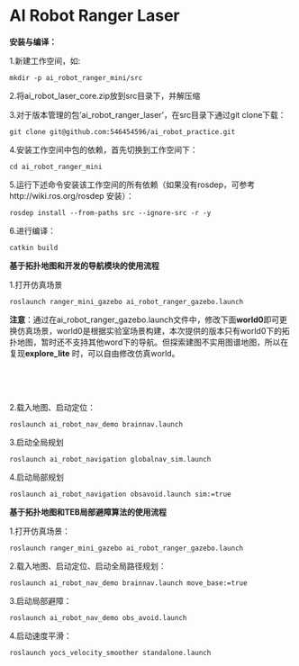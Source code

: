 # AI Robot Ranger Laser

**安装与编译：**

1.新建工作空间，如:

```
mkdir -p ai_robot_ranger_mini/src
```

2.将ai_robot_laser_core.zip放到src目录下，并解压缩

3.对于版本管理的包’ai_robot_ranger_laser’，在src目录下通过git clone下载：

```
git clone git@github.com:546454596/ai_robot_practice.git
```

4.安装工作空间中包的依赖，首先切换到工作空间下：

```
cd ai_robot_ranger_mini
```

5.运行下述命令安装该工作空间的所有依赖（如果没有rosdep，可参考http://wiki.ros.org/rosdep 安装）：

```
rosdep install --from-paths src --ignore-src -r -y
```

6.进行编译：

```
catkin build
```

**基于拓扑地图和开发的导航模块的使用流程**

1.打开仿真场景

```
roslaunch ranger_mini_gazebo ai_robot_ranger_gazebo.launch
```

**注意**：通过在ai_robot_ranger_gazebo.launch文件中，修改下面**world0**即可更换仿真场景，world0是根据实验室场景构建，本次提供的版本只有world0下的拓扑地图，暂时还不支持其他word下的导航。但探索建图不实用图谱地图，所以在复现**explore_lite** 时，可以自由修改仿真world。 

<include file="$(find gazebo_ros)/launch/empty_world.launch">

​        <arg name="world_name" value="$(find ranger_mini_gazebo)/worlds/$(arg world_0)" />

​</include>

2.载入地图、启动定位：

```
roslaunch ai_robot_nav_demo brainnav.launch
```

3.启动全局规划

```
roslaunch ai_robot_navigation globalnav_sim.launch
```

4.启动局部规划

```
roslaunch ai_robot_navigation obsavoid.launch sim:=true
```

**基于拓扑地图和TEB局部避障算法的使用流程**

1.打开仿真场景：

```
roslaunch ranger_mini_gazebo ai_robot_ranger_gazebo.launch
```

2.载入地图、启动定位、启动全局路径规划：

```
roslaunch ai_robot_nav_demo brainnav.launch move_base:=true
```

3.启动局部避障：

```
roslaunch ai_robot_nav_demo obs_avoid.launch
```

4.启动速度平滑：

```
roslaunch yocs_velocity_smoother standalone.launch
```



